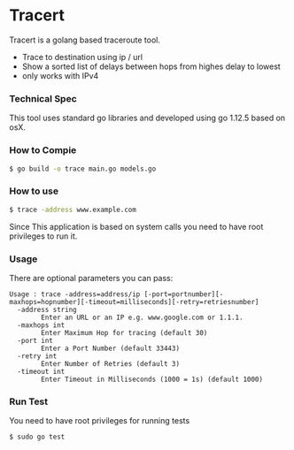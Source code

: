 # Tracert

Tracert is a golang based traceroute tool.

  - Trace to destination using ip / url
  - Show a sorted list of delays between hops from highes delay to lowest
  - only works with IPv4

### Technical Spec

This tool uses standard go libraries and developed using go 1.12.5 based on osX.

### How to Compie
```sh
$ go build -o trace main.go models.go
```
### How to use
```sh
$ trace -address www.example.com
```
Since This application is based on system calls you need to have root privileges to run it. 

### Usage
There are optional parameters you can pass:
```
Usage : trace -address=address/ip [-port=portnumber][-maxhops=hopnumber][-timeout=milliseconds][-retry=retriesnumber]
  -address string
    	Enter an URL or an IP e.g. www.google.com or 1.1.1.
  -maxhops int
    	Enter Maximum Hop for tracing (default 30)
  -port int
    	Enter a Port Number (default 33443)
  -retry int
    	Enter Number of Retries (default 3)
  -timeout int
    	Enter Timeout in Milliseconds (1000 = 1s) (default 1000)
```

### Run Test
You need to have root privileges for running tests

```sh
$ sudo go test
```



